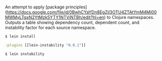 An attempt to apply [package principles] (https://docs.google.com/file/d/0BwhCYaYDn8EgZjI3OTU4ZTAtYmM4Mi00MWMyLTgxN2YtMzk5YTY1NTViNTBh/edit?hl=en)
to Clojure namespaces. Outputs a table showing dependency count, dependent count, and instability factor for each source namespace.

```bash
$ lein install
```

```clojure
:plugins [[lein-instability "0.0.1"]]
```

```bash
$ lein instability
```
